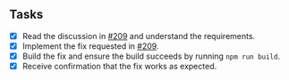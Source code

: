 ## Tasks
- [x] Read the discussion in [#209](https://github.com/SenteraLLC/ulabel/issues/209) and understand the requirements.
- [x] Implement the fix requested in [#209](https://github.com/SenteraLLC/ulabel/issues/209).
- [x] Build the fix and ensure the build succeeds by running `npm run build`.
- [x] Receive confirmation that the fix works as expected.
